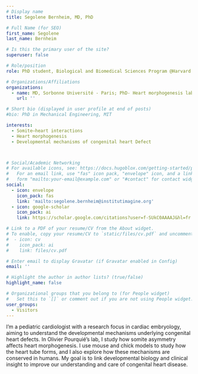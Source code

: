 ```yaml
---
# Display name
title: Segolene Bernheim, MD, PhD

# Full Name (for SEO)
first_name: Segolene
last_name: Bernheim

# Is this the primary user of the site?
superuser: false

# Role/position
role: PhD student, Biological and Biomedical Sciences Program @Harvard Medical School

# Organizations/Affiliations
organizations:
  - name: MD, Sorbonne Université - Paris; PhD- Heart morphogenesis lab – Supervision : Sigolene Meilhac ,  Imagine Institute - Pasteur Institute Paris
    url: ''

# Short bio (displayed in user profile at end of posts)
#bio: PhD in Mechanical Engineering, MIT

interests:
  - Somite–heart interactions
  - Heart morphogenesis
  - Developmental mechanisms of congenital heart Defect



# Social/Academic Networking
# For available icons, see: https://docs.hugoblox.com/getting-started/page-builder/#icons
#   For an email link, use "fas" icon pack, "envelope" icon, and a link in the
#   form "mailto:your-email@example.com" or "#contact" for contact widget.
social:
  - icon: envelope
    icon_pack: fas
    link: 'mailto:segolene.bernheim@institutimagine.org'
  - icon: google-scholar
    icon_pack: ai
    link: https://scholar.google.com/citations?user=f-SUkC0AAAAJ&hl=fr

# Link to a PDF of your resume/CV from the About widget.
# To enable, copy your resume/CV to `static/files/cv.pdf` and uncomment the lines below.
#  - icon: cv
#    icon_pack: ai
#    link: files/cv.pdf

# Enter email to display Gravatar (if Gravatar enabled in Config)
email: ''

# Highlight the author in author lists? (true/false)
highlight_name: false

# Organizational groups that you belong to (for People widget)
#   Set this to `[]` or comment out if you are not using People widget.
user_groups:
  - Visitors
---
```


I’m a pediatric cardiologist with a research focus in cardiac embryology, aiming to understand the developmental mechanisms underlying congenital heart defects. In Olivier Pourquié’s lab, I study how somite asymmetry affects heart morphogenesis. I use mouse and chick models to study how the heart tube forms, and I also explore how these mechanisms are conserved in humans. My goal is to link developmental biology and clinical insight to improve our understanding and care of congenital heart disease.
 